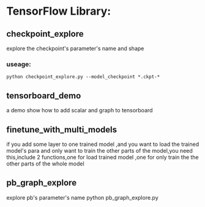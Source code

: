 # TensorFlow Library:

## checkpoint_explore
explore the checkpoint's parameter's name and shape
### useage:
    python checkpoint_explore.py --model_checkpoint *.ckpt-*
    
## tensorboard_demo
a demo show how to add scalar and graph to tensorboard

## finetune_with_multi_models
if you add some layer to one trained model ,and you want to load the trained model's para and only want to
train the other parts of the model,you need this,include 2 functions,one for load trained model ,one for only
train the the other parts of the whole model

## pb_graph_explore
explore pb's parameter's name
    python pb_graph_explore.py